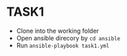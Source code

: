 # TASK1

- Clone into the working folder
- Open ansible direcory by `cd ansible`
- Run `ansible-playbook task1.yml`
